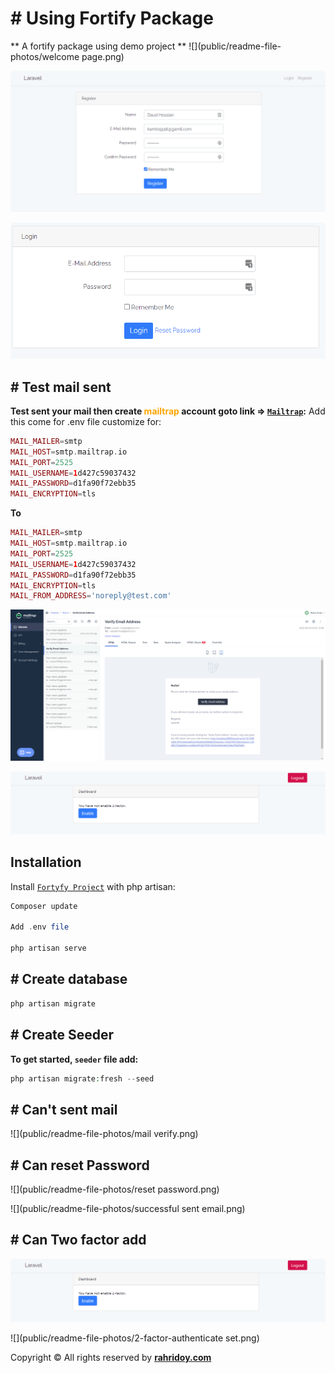 # # Using Fortify Package

** A fortify package using demo project **
![](public/readme-file-photos/welcome page.png)

![](public/readme-file-photos/register.png)

![](public/readme-file-photos/login.png)

## # Test mail sent
**Test sent your mail then create <b style="color:orange">mailtrap</b> account goto link => [`Mailtrap`](https://mailtrap.io/):**
Add this come for .env file customize for:

```php
MAIL_MAILER=smtp
MAIL_HOST=smtp.mailtrap.io
MAIL_PORT=2525
MAIL_USERNAME=1d427c59037432
MAIL_PASSWORD=d1fa90f72ebb35
MAIL_ENCRYPTION=tls
```
**To**
```php
MAIL_MAILER=smtp
MAIL_HOST=smtp.mailtrap.io
MAIL_PORT=2525
MAIL_USERNAME=1d427c59037432
MAIL_PASSWORD=d1fa90f72ebb35
MAIL_ENCRYPTION=tls
MAIL_FROM_ADDRESS='noreply@test.com'
```
![](public/readme-file-photos/mail.png)

![](public/readme-file-photos/2-factor-dashboard.png)



## Installation

Install [`Fortyfy Project`](https://www.fortify.rahridoy.com) with php artisan:

```php
Composer update

Add .env file

php artisan serve
```
## # Create database
```php
php artisan migrate
```

## # Create Seeder
**To get started, `seeder` file add:**

```php
php artisan migrate:fresh --seed
```

## # Can't sent mail
![](public/readme-file-photos/mail verify.png)

## # Can reset Password
![](public/readme-file-photos/reset password.png)

![](public/readme-file-photos/successful sent email.png)

## # Can Two factor add
![](public/readme-file-photos/2-factor-dashboard.png)

![](public/readme-file-photos/2-factor-authenticate set.png)

Copyright © All rights reserved by [**rahridoy.com**](https://jahidulislamzim.com/)